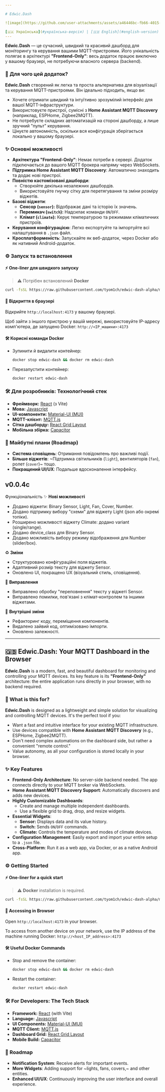 ```yaml
---

# Edwic.Dash

![image](https://github.com/user-attachments/assets/a46446bc-fb66-4015-ac4e-ab2eff8802cc)

[🇺🇦 Українська](#українська-версія) | [🇬🇧 English](#english-version)
---
```


**Edwic.Dash** — це сучасний, швидкий та красивий дашборд для моніторингу та керування вашими MQTT-пристроями. Його унікальність полягає в архітектурі **"Frontend-Only"**: весь додаток працює виключно у вашому браузері, не потребуючи власного сервера (backend).

### 🚀 Для чого цей додаток?

**Edwic.Dash** створений як легка та проста альтернатива для візуалізації та керування MQTT-пристроями. Він ідеально підходить, якщо ви:
*   Хочете отримати швидкий та інтуїтивно зрозумілий інтерфейс для вашої MQTT-інфраструктури.
*   Використовуєте пристрої, сумісні з **Home Assistant MQTT Discovery** (наприклад, ESPHome, Zigbee2MQTT).
*   Не потребуєте складних автоматизацій на стороні дашборду, а лише зручний "пульт" керування.
*   Цінуєте автономність, оскільки вся конфігурація зберігається локально у вашому браузері.

### ✨ Основні можливості

*   **Архітектура "Frontend-Only"**: Немає потреби в сервері. Додаток підключається до вашого MQTT брокера напряму через WebSockets.
*   **Підтримка Home Assistant MQTT Discovery**: Автоматично знаходить та додає нові пристрої.
*   **Повністю кастомізовані дашборди**:
    *   Створюйте декілька незалежних дашбордів.
    *   Використовуйте гнучку сітку для перетягування та зміни розміру віджетів.
*   **Базові віджети**:
    *   **Сенсор (`sensor`):** Відображає дані та історію їх значень.
    *   **Перемикач (`switch`):** Надсилає команди `ON`/`OFF`.
    *   **Клімат (`climate`):** Керує температурою та режимами кліматичних пристроїв.
*   **Керування конфігурацією**: Легко експортуйте та імпортуйте всі налаштування в `.json` файл.
*   **Кросплатформеність**: Запускайте як веб-додаток, через Docker або як нативний Android-додаток.

### ⚙️ Запуск та встановлення

#### ⚡ One-liner для швидкого запуску
> ⚠️ Потрібен встановлений **Docker**

```bash
curl -fsSL https://raw.githubusercontent.com/tyom1ch/edwic-dash-alpha/main/install.sh -o install.sh && bash install.sh
```

#### 🚀 Відкриття в браузері
Відкрийте `http://localhost:4173` у вашому браузері.

Щоб зайти з іншого пристрою у вашій мережі, використовуйте IP-адресу комп'ютера, де запущено Docker:
`http://<IP_машини>:4173`

#### 🛠️ Корисні команди Docker
*   Зупинити й видалити контейнер:
    ```bash
    docker stop edwic-dash && docker rm edwic-dash
    ```
*   Перезапустити контейнер:
    ```bash
    docker restart edwic-dash
    ```

### 🛠️ Для розробників: Технологічний стек

*   **Фреймворк:** [React](https://reactjs.org/) (з Vite)
*   **Мова:** [Javascript](https://www.javascript.com/)
*   **UI-компоненти:** [Material-UI (MUI)](https://mui.com/)
*   **MQTT-клієнт:** [MQTT.js](https://github.com/mqttjs/MQTT.js)
*   **Сітка дашборду:** [React Grid Layout](https://github.com/react-grid-layout/react-grid-layout)
*   **Мобільна збірка:** [Capacitor](https://capacitorjs.com/)

### 🔮 Майбутні плани (Roadmap)

*   **Система сповіщень**: Отримання повідомлень про важливі події.
*   **Більше віджетів**: ~Підтримка світильників (`light`), вентиляторів (`fan`), ролет (`cover`)~ тощо.
*   **Покращений UI/UX**: Подальше вдосконалення інтерфейсу.

<!-- CHANGELOG START -->
## v0.0.4c

Функціональність
✨ **Нові можливості**
- Додано віджети: Binary Sensor, Light, Fan, Cover, Number.
- Додано підтримку вибору "схеми" для віджету Light (json або окремі топіки).
- Розширено можливості віджету Climate: додано variant (single/range).
- Додано device_class для Binary Sensor.
- Додано можливість вибору режиму відображення для Number (slider/box).

♻️ **Зміни**
- Структуровано конфігураційні поля віджетів.
- Адаптивний розмір тексту для віджету Sensor.
- Оновлено UI, покращено UX (візуальний стиль, сповіщення).

🐛 **Виправлення**
- Виправлено обробку "переповнення" тексту у віджеті Sensor.
- Виправлено помилки, пов'язані з клімат-контролем та іншими віджетами.

🧹 **Внутрішні зміни**
- Рефакторинг коду, переміщення компонентів.
- Видалено зайвий код, оптимізовано імпорти.
- Оновлено залежності.
<!-- CHANGELOG END -->

---

<a name="english-version"></a>
## 🇬🇧 Edwic.Dash: Your MQTT Dashboard in the Browser

**Edwic.Dash** is a modern, fast, and beautiful dashboard for monitoring and controlling your MQTT devices. Its key feature is its **"Frontend-Only"** architecture: the entire application runs directly in your browser, with no backend required.

### 🚀 What is this for?

**Edwic.Dash** is designed as a lightweight and simple solution for visualizing and controlling MQTT devices. It's the perfect tool if you:
*   Want a fast and intuitive interface for your existing MQTT infrastructure.
*   Use devices compatible with **Home Assistant MQTT Discovery** (e.g., ESPHome, Zigbee2MQTT).
*   Don't need complex automations on the dashboard side, but rather a convenient "remote control."
*   Value autonomy, as all your configuration is stored locally in your browser.

### ✨ Key Features

*   **Frontend-Only Architecture**: No server-side backend needed. The app connects directly to your MQTT broker via WebSockets.
*   **Home Assistant MQTT Discovery Support**: Automatically discovers and adds new devices.
*   **Highly Customizable Dashboards**:
    *   Create and manage multiple independent dashboards.
    *   Use a flexible grid to drag, drop, and resize widgets.
*   **Essential Widgets**:
    *   **Sensor:** Displays data and its value history.
    *   **Switch:** Sends `ON`/`OFF` commands.
    *   **Climate:** Controls the temperature and modes of climate devices.
*   **Configuration Management**: Easily export and import your entire setup to a `.json` file.
*   **Cross-Platform**: Run it as a web app, via Docker, or as a native Android app.

### ⚙️ Getting Started

#### ⚡ One-liner for a quick start
> ⚠️ **Docker** installation is required.

```bash
curl -fsSL https://raw.githubusercontent.com/tyom1ch/edwic-dash-alpha/main/install.sh -o install.sh && bash install.sh
```

#### 🚀 Accessing in Browser
Open `http://localhost:4173` in your browser.

To access from another device on your network, use the IP address of the machine running Docker:
`http://<host_IP_address>:4173`

#### 🛠️ Useful Docker Commands
*   Stop and remove the container:
    ```bash
    docker stop edwic-dash && docker rm edwic-dash
    ```
*   Restart the container:
    ```bash
    docker restart edwic-dash
    ```

### 🛠️ For Developers: The Tech Stack

*   **Framework:** [React](https://reactjs.org/) (with Vite)
*   **Language:** [Javascript](https://www.javascript.com/)
*   **UI Components:** [Material-UI (MUI)](https://mui.com/)
*   **MQTT Client:** [MQTT.js](https://github.com/mqttjs/MQTT.js)
*   **Dashboard Grid:** [React Grid Layout](https://github.com/react-grid-layout/react-grid-layout)
*   **Mobile Build:** [Capacitor](https://capacitorjs.com/)

### 🔮 Roadmap

*   **Notification System**: Receive alerts for important events.
*   **More Widgets**: Adding support for ~lights, fans, covers,~ and other entities.
*   **Enhanced UI/UX**: Continuously improving the user interface and overall experience.
